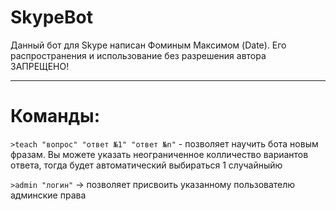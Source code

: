 SkypeBot
===
Данный бот для Skype написан Фоминым Максимом (Date). Его распространения и использование без разрешения автора ЗАПРЕЩЕНО!

---
Команды:
===
`>teach "вопрос" "ответ №1" "ответ №n"` - позволяет научить бота новым фразам. Вы можете указать неограниченное колличество вариантов ответа, тогда будет автоматический выбираться 1 случайныйю

`>admin "логин"` -> позволяет присвоить указанному пользователю админские права